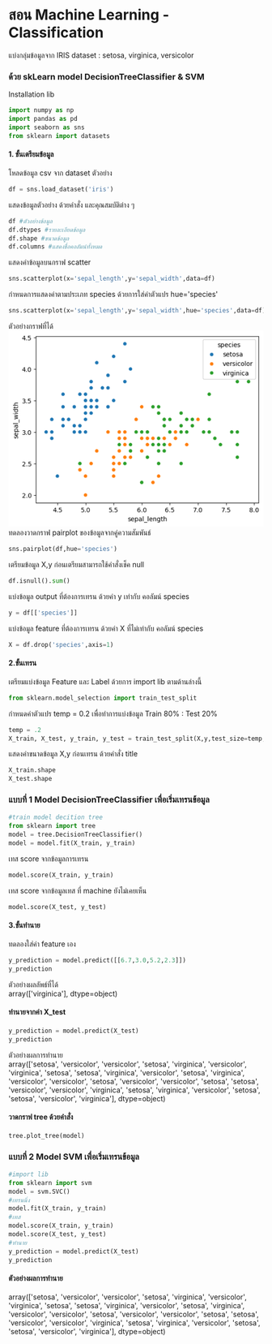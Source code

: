 # สอน Machine Learning - Classification

แบ่งกลุ่มข้อมูลจาก IRIS dataset : setosa, virginica, versicolor
### ด้วย skLearn model DecisionTreeClassifier & SVM

Installation lib
```python
import numpy as np
import pandas as pd
import seaborn as sns
from sklearn import datasets
```
#### 1. ขั้นเตรียมข้อมูล
โหลดข้อมูล csv จาก dataset ตัวอย่าง
```python
df = sns.load_dataset('iris')
```
แสดงข้อมูลตัวอย่าง ด้วยคำสั่ง และคุณสมบัติต่าง ๆ
```python
df #ตัวอย่างข้อมูล
df.dtypes #รายละเอียดข้อมูล
df.shape #ขนาดข้อมูล
df.columns #แสดงชื่อคอลัมน์ทั้งหมด
```
แสดงค่าข้อมูลบนกราฟ scatter
```python
sns.scatterplot(x='sepal_length',y='sepal_width',data=df)
```
กำหนดการแสดงค่าตามประเภท species ด้วยการใส่ค่าตัวแปร hue='species'
```python
sns.scatterplot(x='sepal_length',y='sepal_width',hue='species',data=df)
```
ตัวอย่างกราฟที่ได้
![1](/media/1-form.png)
ทดลองวาดกราฟ pairplot ของข้อมูลจากคู่ความสัมพันธ์
```python
sns.pairplot(df,hue='species')
```
เตรียมข้อมูล X,y ก่อนเตรียมสามารถใช้คำสั่งเช็ค null
```python
df.isnull().sum()
```
แบ่งข้อมูล output ที่ต้องการเทรน ด้วยค่า y เท่ากับ คอลัมน์ species
```python
y = df[['species']]
```
แบ่งข้อมูล feature ที่ต้องการเทรน ด้วยค่า X ที่ไม่เท่ากับ คอลัมน์ species
```python
X = df.drop('species',axis=1)
```
#### 2.ขั้นเทรน
เตรียมแบ่งข้อมูล Feature และ Label ด้วยการ import lib ตามด้านล่างนี้
```python
from sklearn.model_selection import train_test_split
```
กำหนดค่าตัวแปร temp = 0.2 เพื่อทำการแบ่งข้อมูล Train 80% : Test 20%
```python
temp = .2
X_train, X_test, y_train, y_test = train_test_split(X,y,test_size=temp,random_state=1)
```
แสดงค่าขนาดข้อมูล X,y ก่อนเทรน ด้วยคำสั่ง
title
```python
X_train.shape
X_test.shape
```
### แบบที่ 1 Model DecisionTreeClassifier เพื่อเริ่มเทรนข้อมูล
```python
#train model decition tree
from sklearn import tree
model = tree.DecisionTreeClassifier()
model = model.fit(X_train, y_train)
```
เทส score จากข้อมูลการเทรน
```python
model.score(X_train, y_train)
```
เทส score จากข้อมูลเทส ที่ machine ยังไม่เคยเห็น
```python
model.score(X_test, y_test)
```
#### 3.ขั้นทำนาย
ทดลองใส่ค่า feature เอง
```python
y_prediction = model.predict([[6.7,3.0,5.2,2.3]])
y_prediction
```
ตัวอย่างผลลัพธ์ที่ได้ \
array(['virginica'], dtype=object)
#### ทำนายจากค่า X_test
```python
y_prediction = model.predict(X_test)
y_prediction
```
ตัวอย่างผลการทำนาย \
array(['setosa', 'versicolor', 'versicolor', 'setosa', 'virginica',
       'versicolor', 'virginica', 'setosa', 'setosa', 'virginica',
       'versicolor', 'setosa', 'virginica', 'versicolor', 'versicolor',
       'setosa', 'versicolor', 'versicolor', 'setosa', 'setosa',
       'versicolor', 'versicolor', 'virginica', 'setosa', 'virginica',
       'versicolor', 'setosa', 'setosa', 'versicolor', 'virginica'],
      dtype=object)
#### วาดกราฟ tree ด้วยคำสั่ง
```python
tree.plot_tree(model)
```
### แบบที่ 2 Model SVM เพื่อเริ่มเทรนข้อมูล
```python
#import lib
from sklearn import svm
model = svm.SVC()
#เทรนนิ่ง
model.fit(X_train, y_train)
#เทส
model.score(X_train, y_train)
model.score(X_test, y_test)
#ทำนาย
y_prediction = model.predict(X_test)
y_prediction
```
#### ตัวอย่างผลการทำนาย
array(['setosa', 'versicolor', 'versicolor', 'setosa', 'virginica',
       'versicolor', 'virginica', 'setosa', 'setosa', 'virginica',
       'versicolor', 'setosa', 'virginica', 'versicolor', 'versicolor',
       'setosa', 'versicolor', 'versicolor', 'setosa', 'setosa',
       'versicolor', 'versicolor', 'virginica', 'setosa', 'virginica',
       'versicolor', 'setosa', 'setosa', 'versicolor', 'virginica'],
      dtype=object)